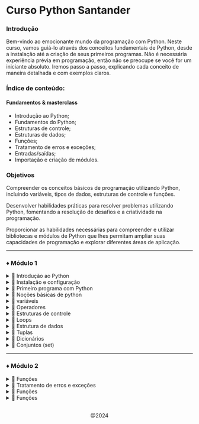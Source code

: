 # **Curso Python Santander**

### Introdução

Bem-vindo ao emocionante mundo da programação com Python. Neste curso, vamos guiá-lo através dos conceitos fundamentais de Python, desde a instalação até a criação de seus primeiros programas. Não é necessária experiência prévia em programação, então não se preocupe se você for um iniciante absoluto. Iremos passo a passo, explicando cada conceito de maneira detalhada e com exemplos claros. 

### **Índice de conteúdo**:
#### Fundamentos & masterclass
- Introdução ao Python;
- Fundamentos do Python;
- Estruturas de controle;
- Estruturas de dados;
- Funções;
- Tratamento de erros e exceções;
- Entradas/saídas;
- Importação e criação de módulos.

### **Objetivos**

Compreender os conceitos básicos de programação utilizando Python, incluindo variáveis, tipos de dados, estruturas de controle e funções.

Desenvolver habilidades práticas para resolver problemas utilizando Python, fomentando a resolução de desafios e a criatividade na programação.

Proporcionar as habilidades necessárias para compreender e utilizar bibliotecas e módulos de Python que lhes permitam ampliar suas capacidades de programação e explorar diferentes áreas de aplicação.

---

### ♦ Módulo 1
<details> 

---
<summary> 🔹 Introdução ao Python</summary> <br>
  
Python foi criado por Guido van Rossum, um programador holandês, no final dos anos 80 e início dos anos 90. 
A primeira versão do Python, a 0.9.0, foi lançada em 1991. Guido van Rossum nomeou a linguagem em homenagem 
ao grupo de comédia britânico Monty Python, do qual era um grande fã. 


Python foi projetado com o objetivo de ser uma linguagem fácil de ler e escrever, com uma sintaxe clara e 
concisa. Ao longo dos anos, evoluiu e ganhou popularidade até se tornar uma das linguagens de programação 
mais utilizadas no mundo. 

### *Caracteristicas*

**Aplicações**

Python é utilizado em uma ampla gama de aplicações e domínios, alguns exemplos são:

**Desenvolvimento Web**

Python é amplamente utilizado no desenvolvimento web backend, com frameworks populares como Django e Flask.

**Ciência de dados**

Python é a linguagem preferida para análise de dados e ciência de dados devido a bibliotecas como NumPy, Pandas e Matplotlib. 

**Inteligência Artificial e machine learning**

Python é a escolha principal para projetos de IA e machine learning, graças a bibliotecas como TensorFlow e Scikit-learn. 

**Automatização de tarefas** 
Python pode ser utilizado para automatizar tarefas repetitivas, como processamento de arquivos, web scraping e testes de software.

 
**Desenvolvimento de Jogos**
Python é utilizado no desenvolvimento de jogos simples, especialmente com bibliotecas como Pygame. 


### **Aplicações**

Python é utilizado em uma ampla gama de aplicações e domínios, alguns exemplos são:  
 
- **Desenvolvimento web**
  
  Python é amplamente utilizado no desenvolvimento web backend, com frameworks populares como Django e Flask.

- **Ciência de dados**
  
  Python é a linguagem preferida para análise de dados e ciência de dados devido a bibliotecas como NumPy, Pandas e Matplotlib. 

- **Inteligência artificial e machine learning**
  
  Python é a escolha principal para projetos de IA e machine learning, graças a bibliotecas como TensorFlow e Scikit-learn. 

- **Automatização de tarefas**
  
  Python pode ser utilizado para automatizar tarefas repetitivas, como processamento de arquivos, web scraping e testes de software.

- **Desenvolvimento de jogos**

  Python é utilizado no desenvolvimento de jogos simples, especialmente com bibliotecas como Pygame. 

</details>

<details>

---

<summary> 🔹 Instalação e configuração</summary>
  
Para começar a programar em Python, primeiro você deve baixar e instalar Python no seu computador. Siga estes passos: 

1. Vá ao site oficial do Python: https://www.python.org/downloads/Links.

2. Na seção "Download" você encontrará a última versão estável do Python. Selecione a versão adequada para o seu sistema operacional (Windows, macOS ou Linux).
3. Baixe o instalador do Python correspondente ao seu sistema operacional.
Uma vez baixado, execute o instalador. Certifique-se de marcar a opção "Add Python to PATH" durante o processo de instalação no Windows. Isso permitirá que você execute Python a partir da linha de comando.
4. Siga as instruções do instalador e espere a instalação ser concluída. 

## Configuração do ambiente de desenvolvimento

Um ambiente de desenvolvimento integrado (IDE) é uma ferramenta que facilita a escrita, execução e depuração de código. Embora você possa usar um editor de texto simples para escrever código Python, um IDE oferece recursos adicionais que melhoram a produtividade do desenvolvimento. 

Alguns IDEs populares para Python são: 

- PyCharm: é um IDE poderoso e completo desenvolvido pela JetBrains. Oferece funções avançadas, como autocompletar código, depuração, integração com sistemas de controle de versão e mais. 
  
- Visual Studio Code: é um editor de código desenvolvido pela Microsoft. Com a extensão de Python, se torna um IDE leve e versátil para o desenvolvimento de Python. 
  
- Sublime Text: é um editor de texto rápido e personalizável que suporta programação em Python através do uso de plugins. 

Outra alternativa é o uso de Jupyter Notebooks, uma aplicação web interativa que permite criar e compartilhar documentos que contêm código ao vivo, equações, visualizações e texto explicativo. É comumente usado em ciência de dados, análise e aprendizado de Python. 

Para usar Jupyter Notebook: 

Abra a linha de comando (Terminal no macOS/Linux ou Prompt de Comando no Windows). 
Execute o seguinte comando para instalar Jupyter Notebooks:
    
    pip install jupyter notebooks
    
Uma vez instalado, execute o seguinte comando para iniciar Jupyter Notebook:

    jupyter notebooks
    
Uma janela do navegador será aberta com a interface do Jupyter Notebook.
Clique em "New" e selecione "Python 3" para criar um novo caderno (notebook).

</details>

<details>

---

<summary> 🔹 Primeiro programa com Python</summary>

É uma tradição no mundo da programação começar com um programa simples chamado "Olá Mundo". Este programa simplesmente mostra a mensagem "Olá Mundo" na tela. 

- Abra seu IDE ou editor de texto preferido e crie um novo arquivo.
- Nomeie o arquivo como "ola_mundo.py". A extensão ".py" indica que é um arquivo de Python. 
- No arquivo, escreva o seguinte código:
  ~~~~ python
  print ("Olá, Mundo!")
  ~~~~
- Salve o arquivo e execute o programa. Se estiver utilizando um IDE, procure a opção "Run" ou "Execute". 
  
Você verá que a mensagem "Olá, Mundo!" é impressa na tela.


### **Conceitos básicos da sintaxe em Python**
Antes de mergulharmos em conceitos mais avançados, é importante familiarizar-se com alguns aspectos básicos da sintaxe do Python.

#### **Indentação**
No Python, a **indentação** (espaços ou tabulações no início de uma linha) é utilizada para delimitar blocos de código. Diferente de outras linguagens que utilizam chaves ou palavras-chave, o Python utiliza a indentação para determinar o escopo das declarações. Por exemplo: 
~~~python
if condition:
    # Bloco de código se a condição for verdadeira
    instrucao1
    instrucao2
else:
    # Bloco de código se a condição for falsa
    instrucao3
    instrucao4
~~~~

    ❗ É fundamental manter uma indentação consistente em todo o código para evitar erros de sintaxe.

### **Comentários**
Os comentários são linhas de texto no código que são ignoradas pelo interpretador do Python. Eles são utilizados para explicar ou documentar o código. No Python, os comentários de uma única linha começam com o símbolo 
#, enquanto os comentários de várias linhas são delimitados por três aspas """ . Por exemplo:

~~~~~ python
"# Este é um comentário de uma única linha"

"""
Este é um comentário
de várias linhas
"""
 ~~~~~

### **Sensibilidade a maiúsculas e minúsculas**
Python distingue entre maiúsculas e minúsculas. Portanto, **variável**, **Variável** e **VARIÁVEL** são consideradas variáveis diferentes.


### **Ponto e vírgula**
Diferente de outras linguagens, o Python não requer o uso de ponto e vírgula **(;)** ao final de cada instrução. No entanto, se você desejar escrever várias instruções em uma única linha, pode separá-las com um ponto e vírgula. Por exemplo:
~~~~ python
instrucao1; instrucao2; instrucao3
 ~~~~

### **Uso de parênteses**
Os parênteses são utilizados para agrupar expressões, definir funções e realizar chamadas a funções. Por exemplo:

~~~ python
resultado = (a + b) * c
~~~~


</details>




<details>

---

<summary> 🔹 Noções básicas de python </summary>



Em Python, os tipos de dados básicos são as categorias nas quais podemos classificar os valores que utilizamos em nossos programas. Compreender os diferentes tipos de dados é fundamental para trabalhar com variáveis e realizar operações em Python. Os tipos de dados básicos incluem:

### **Inteiros (int)**
Os números inteiros são aqueles que não têm parte decimal. Em Python, são representados simplesmente escrevendo o número sem aspas nem pontos decimais. Por exemplo:
~~~python
idade = 25
quantidade = 100
 ~~~

### **Flutuantes (float)**
Os números flutuantes, também conhecidos como números de ponto flutuante, são aqueles que têm uma parte decimal. Em Python, são representados utilizando um ponto para separar a parte inteira da parte decimal. Por exemplo:
~~~python
preço = 9.99
altura = 1.75
 ~~~

### **Cadeias de texto (strings)**
As cadeias de texto, ou simplesmente cadeias, são sequências de caracteres encerradas entre aspas simples ('...') ou duplas ("..."). São utilizadas para representar texto em Python. Por exemplo:
~~~python
nome = "Juan"
mensagem = '¡Hola, mundo!'
~~~
Você pode incluir caracteres especiais nas cadeias utilizando o caractere de escape \. Por exemplo, para incluir aspas dentro de uma cadeia, você pode usar \' ou \". Também pode utilizar a notação de tripla aspa ('''...''' ou """...""") para criar cadeias de várias linhas.

### **Booleanos**
Os valores booleanos representam os valores de verdade: True (verdadeiro) e False (falso). São comumente utilizados em expressões condicionais e operações lógicas. Por exemplo:
~~~python
é_maior_de_idade = True
tem_desconto = False
~~~
    ❗ Os valores booleanos em Python começam com uma letra maiúscula: True e False.


</details>




<details>

---

<summary> 🔹 variáveis </summary>



dados em nossos programas. Você pode pensar em uma variável como uma etiqueta à qual você atribui um valor específico. Em Python, não é necessário declarar o tipo de dados de uma variável com antecedência, pois o Python infere o tipo de dados automaticamente com base no valor atribuído.

### **Declaração e atribuição de variáveis**
As variáveis são contêineres que nos permitem armazenar e manipular dados em nossos programas. Para declarar e atribuir um valor a uma variável em Python, utilizamos o operador de atribuição =. O nome da variável vai à esquerda do operador, e o valor que você deseja atribuir vai à direita. Por exemplo:
~~~python
nome = "Juan"
idade = 25
altura = 1.75
é estudante = True
~~~~
No exemplo, declaramos e atribuímos valores às variáveis nome, idade, altura e é_estudante. O Python infere automaticamente o tipo de dados de cada variável com base no valor atribuído.

Você também pode atribuir o mesmo valor a várias variáveis em uma única linha usando o operador de atribuição múltipla:

    a = b = c = 10
Neste caso, as variáveis a, b e c terão o valor 10.

### **Regras para nomear variáveis**
Ao nomear variáveis em Python, é importante seguir algumas regras para manter um código legível e evitar erros:

Os nomes das variáveis só podem conter letras (a-z, A-Z), números (0-9) e sublinhados (_). Não podem começar com um número.

O Python diferencia maiúsculas de minúsculas, então nome e Nome são variáveis diferentes.

Não se pode usar palavras-chave reservadas do Python como nomes de variáveis (por exemplo, if, else, for, while, etc.).

Recomenda-se usar nomes descritivos para as variáveis, que indiquem claramente seu propósito: nome, idade, total_vendas, etc.

Seguindo essas regras, alguns exemplos de nomes de variáveis válidos são:

    idade
    nome_completo
    total_vendas
    _contador
E alguns exemplos de nomes de variáveis inválidos são:

    1idade   # Começa com um número
    nome-completo   # Usa um hífen em vez de um sublinhado
    if   # Palavra-chave reservada do Python
    

</details>



<details>

---

<summary> 🔹 Operadores </summary>



em variáveis e valores. Python fornece diferentes tipos de operadores para realizar operações aritméticas, comparações e operações lógicas.

### **Aritméticos**
Os operadores aritméticos são utilizados para realizar operações matemáticas básicas. Os principais operadores aritméticos em Python são:
~~~python
Soma (+): soma dois valores.

Subtração (-): subtrai o segundo valor do primeiro.

Multiplicação (*): multiplica dois valores.

Divisão (/): divide o primeiro valor pelo segundo e devolve um resultado de tipo flutuante.

Divisão inteira (//): divide o primeiro valor pelo segundo e devolve um resultado de tipo inteiro (a parte decimal é descartada).

Módulo (%): devolve o resto da divisão entre o primeiro valor e o segundo.

Exponenciação (**): eleva o primeiro valor à potência do segundo.
~~~~
Exemplos:
~~~python
a = 10
b = 3

soma = a + b   # 13
subtracao = a - b    # 7
multiplicacao = a * b    # 30
divisao = a / b   # 3.333333333
divisao_inteira = a // b   # 3
modulo = a % b   # 1
exponenciacao = a ** b   # 1000
~~~ 

### **De comparação**
Os operadores de comparação são utilizados para comparar dois valores e devolvem um valor booleano (True ou False) segundo o resultado da comparação. Os operadores de comparação em Python são:
~~~python
Igual a (==): devolve True se ambos os valores são iguais.

Diferente de (!=): devolve True se os valores são diferentes.

Maior que (>): devolve True se o primeiro valor é maior que o segundo.

Menor que (<): devolve True se o primeiro valor é menor que o segundo.

Maior ou igual que (>=): devolve True se o primeiro valor é maior ou igual que o segundo.

Menor ou igual que (<=): devolve True se o primeiro valor é menor ou igual que o segundo.
~~~
Exemplos:
~~~python
a = 10
b = 3


igual = a == b   # False
diferente = a != b   # True
maior que = a > b   # True
menor que = a < b   # False
maior ou igual = a >= b   # True
menor ou igual = a <= b   # False
~~~

### **Lógicos**
Os operadores lógicos são utilizados para combinar expressões condicionais e avaliar múltiplas condições. Os operadores lógicos em Python são:
~~~python
AND (and): devolve True se ambas as condições são verdadeiras.

OR (or): devolve True se ao menos uma das condições é verdadeira.

NOT (not): inverte o valor de uma condição, devolve True se a condição é falsa e False se a condição é verdadeira.
~~~
Exemplo:
~~~python
a = 10
b = 3

resultado_and = (a > 5) and (b < 5)   # True

resultado_or = (a > 15) or (b < 5)   # True

resultado_not = not (a > 5)   # False
~~~
Você pode utilizar esses operadores para realizar cálculos, tomar decisões baseadas em comparações e combinar condições lógicas em seus programas.

    ❗ Python segue as regras de precedência de operadores, onde certos operadores têm prioridade sobre outros. Em geral, a precedência segue a ordem: parênteses, exponenciação, multiplicação/divisão, soma/subtração, operadores de comparação e operadores lógicos. 

</details>




<details>

---

<summary> 🔹 Estruturas de controle </summary>


As 
tomar decisões e repetir blocos de código segundo certas condições.

### **Estruturas condicionais**
As estruturas condicionais nos permitem executar diferentes blocos de código segundo se cumpra ou não uma determinada condição. Em Python, as estruturas condicionais mais utilizadas são **if**, **if-else** e **if-elif-else**.

### **IF**
A estrutura if é utilizada para executar um bloco de código se uma condição for verdadeira. A sintaxe básica é a seguinte:
~~~python
if condicao:
   # Bloco de código a executar se a condição for verdadeira
   instruções
~~~
Exemplo:
~~~python
idade = 18

if idade >= 18:
   print ("Você é maior de idade.")
~~~
    Neste exemplo, se a variável idade for maior ou igual a 18, será executado o bloco de código dentro do if e será impressa a mensagem "Você é maior de idade."

### **IF-ELSE**
A estrutura if-else nos permite especificar um bloco de código alternativo que será executado se a condição do if for falsa. A sintaxe básica é a seguinte:
~~~python
idade = 15

if idade >= 18:
   print ("Você é maior de idade.")

else:
   print ("Você é menor de idade.")
~~~
    Neste exemplo, se a variável idade for maior ou igual a 18, será executado o bloco de código dentro do if e será impressa a mensagem "Você é maior de idade." Caso contrário, será executado o bloco de código dentro do else e será impressa a mensagem "Você é menor de idade."

### **IF-ELIF-ELSE**
A estrutura if-elif-else nos permite especificar múltiplas condições e blocos de código alternativos. A sintaxe básica é a seguinte:
~~~python
if condicao1:

   # Bloco de código a executar se a condicao1 for verdadeira
   instruções

elif condicao2:

   # Bloco de código a executar se a condicao2 for verdadeira
   instruções

else:

   # Bloco de código a executar se nenhuma condição anterior for verdadeira
   instruções
~~~
Exemplo:
~~~python
nota = 85

if nota >= 90:
   print ("Excelente")

elif nota >= 80:
   print ("Muito bom")

elif nota >= 70:
   print ("Bom")

else:
   print ("Precisa melhorar")
~~~
    Neste exemplo, são avaliadas múltiplas condições em ordem. Se a variável nota for maior ou igual a 90, será impresso "Excelente". Se não se cumprir a primeira condição, mas nota for maior ou igual a 80, será impresso "Muito bom". Se não se cumprirem as condições anteriores, mas nota for maior ou igual a 70, será impresso "Bom". Se nenhuma das condições anteriores for verdadeira, será executado o bloco else e será impresso "Precisa melhorar".

</details>




<details>

---

<summary> 🔹 Loops</summary>



Python, os loops mais comuns são for e while.

#### **For**
O loop for é utilizado para iterar sobre uma sequência (como uma lista, uma tupla ou uma string) ou qualquer objeto iterável. A sintaxe básica é a seguinte:

for variável in sequência:

    # Bloco de código a repetir
    instruções
Exemplo:
~~~ python
frutas = ["maçã", "banana", "laranja"]

for fruta in frutas:
    print(fruta)
~~~~
    Neste exemplo, o loop for itera sobre a lista frutas. Em cada iteração, a variável fruta assume o valor de um elemento da lista, e o bloco de código dentro do loop é executado. Neste caso, cada fruta é impressa em uma linha separada.

#### **While**
O loop while é utilizado para repetir um bloco de código enquanto uma condição for verdadeira. A sintaxe básica é a seguinte:

    while condição:

    # Bloco de código a repetir
    instruções
Exemplo:
~~~~ python
contador = 0

while contador < 5:

    print(contador)
    contador += 1
~~~~
    Neste exemplo, o loop while é executado enquanto a variável contador for menor que 5. Em cada iteração, o valor de contador é impresso e depois incrementado em 1 pela instrução contador += 1. O loop será interrompido quando contador atingir o valor de 5.

É importante ter cuidado ao usar o loop while, pois, se a condição nunca se tornar falsa, o loop será executado indefinidamente, o que é conhecido como um loop infinito.

**Controle de loops**

Python fornece algumas instruções especiais para controlar o fluxo de execução dentro dos loops:

Break
A instrução break é utilizada para sair prematuramente de um loop, independentemente da condição. Quando um break é encontrado, o loop é interrompido e o fluxo de execução continua com a próxima instrução fora do loop.
~~~~ python
contador = 0

while True:

    print(contador)
    contador += 1

    if contador == 5:
        break
~~~~

    Neste exemplo, o loop while é executado indefinidamente devido à condição True. No entanto, dentro do loop é utilizada uma estrutura condicional if para verificar se contador é igual a 5. Quando essa condição é satisfeita, a instrução break é executada, fazendo com que o loop seja interrompido e o fluxo de execução continue com a próxima instrução fora do loop.

#### **Continue**

A instrução continue é utilizada para pular o restante do bloco de código dentro de um loop e passar para a próxima iteração.

Exemplo:
~~~~ python
for i in range(10):

    if i % 2 == 0:
        continue
    print(i)

~~~~

    Neste exemplo, o loop for itera sobre os números de 0 a 9 utilizando a função range(). Dentro do loop, verifica-se se o número é divisível por 2 utilizando o operador de módulo %. Se o número for divisível por 2 (ou seja, se for par), a instrução continue é executada, fazendo com que o restante do bloco de código seja pulado e passando para a próxima iteração do loop. Como resultado, apenas os números ímpares serão impressos.


#### **Pass**
A instrução pass é uma operação nula que não faz nada. É utilizada como um marcador de posição quando uma instrução é sintaticamente necessária, mas nenhuma ação é desejada.

Exemplo:
~~~~ python
for i in range(5):
    pass
~~~~
    Neste exemplo, o loop for itera sobre os números de 0 a 4, mas nenhuma ação é realizada dentro do loop devido à instrução pass. Isso pode ser útil quando se está desenvolvendo um programa e se deseja reservar um bloco de código para implementá-lo mais tarde.

 ### Conclusão
As estruturas de controle são ferramentas poderosas que nos permitem controlar o fluxo de execução de nossos programas. Com as estruturas condicionais (if, if-else, if-elif-else) podemos tomar decisões baseadas em condições, enquanto que com os loops (for, while) podemos repetir blocos de código várias vezes. Além disso, as instruções break, continue e pass nos fornecem um controle adicional sobre o comportamento dos loops.


</details>




<details>

---

<summary> 🔹 Estrutura de dados</summary>



maneira eficiente em nossos programas. Python fornece várias estruturas de dados integradas, como listas, tuplas, dicionários e conjuntos, cada uma com suas próprias características e usos.

#### **Listas**
Uma lista é uma estrutura de dados mutável e ordenada que permite armazenar uma coleção de elementos. Os elementos de uma lista podem ser de diferentes tipos de dados e são encerrados entre colchetes [], separados por vírgulas.

 
##### **Criação e acesso**
Para criar uma lista, simplesmente encerre os elementos entre colchetes:
~~~~ python
    frutas = ["maçã", "banana", "laranja"]
~~~~ 

Para acessar os elementos de uma lista, utilize o índice do elemento entre colchetes. Os índices começam a **partir de 0**.

~~~~ python
print(frutas[0])  # Imprime "maçã"
print(frutas[1])  # Imprime "banana"
print(frutas[2])  # Imprime "laranja"
~~~~

Você também pode acessar os elementos a partir do final da lista utilizando índices negativos. O índice -1 representa o último elemento, -2 representa o penúltimo, e assim por diante.

~~~~ python
print(frutas[-1])  # Imprime "laranja"
print(frutas[-2])  # Imprime "banana"
print(frutas[-3])  # Imprime "maçã"
~~~~

#### **Métodos de listas**
As listas em Python têm vários métodos incorporados que nos permitem manipular e modificar os elementos da lista. Alguns métodos comuns são:

- append(elemento): adiciona um elemento ao final da lista.
- insert(indice, elemento): insere um elemento em uma posição específica da lista.
- remove(elemento): remove a primeira ocorrência de um elemento na lista.
- pop(indice): remove e retorna o elemento em uma posição específica da lista.
- sort(): ordena os elementos da lista em ordem ascendente.
- reverse(): inverte a ordem dos elementos na lista.
  
Exemplo:
~~~~ python
frutas = ["maçã", "banana", "laranja"]

frutas.append("pera")
print(frutas)  # Imprime ["maçã", "banana", "laranja", "pera"]

frutas.insert(1, "uva")
print(frutas)  # Imprime ["maçã", "uva", "banana", "laranja", "pera"]

frutas.remove("banana")
print(frutas)  # Imprime ["maçã", "uva", "laranja", "pera"]

fruta_removida = frutas.pop(2)
print(frutas)  # Imprime ["maçã", "uva", "pera"]
print(fruta_removida)  # Imprime "laranja"

frutas.sort()
print(frutas)  # Imprime ["maçã", "pera", "uva"]

frutas.reverse()
print(frutas)  # Imprime ["uva", "pera", "maçã"]
~~~~

#### **Listas de compreensão**
As listas de compreensão são uma forma concisa de criar novas listas baseadas em uma sequência existente. Permitem filtrar e transformar os elementos de uma lista em uma única linha de código.
~~~~ python
    nova_lista = [expressão for elemento in sequência if condição]
~~~~ 
Exemplo:
~~~~ python
    números = [1, 2, 3, 4, 5]
    quadrados = [x ** 2 for x in números if x % 2 == 0]
    print(quadrados)  # Imprime [4, 16]
~~~~
    Neste exemplo, é criada uma nova lista chamada quadrados, que contém os quadrados dos números pares da lista números. A expressão x ** 2 eleva cada elemento ao quadrado, e a condição if x % 2 == 0 filtra apenas os números pares.

</details>

<details>

---

<summary> 🔹 Tuplas</summary>



armazenar uma coleção de elementos. Os elementos de uma tupla são encerrados entre parênteses (), separados por vírgulas.
 
#### **Criação e acesso**
Para criar uma tupla, encerre os elementos entre parênteses:

~~~~ python
    ponto = (3, 4)
~~~~ 

Para acessar os elementos de uma tupla, utilize o índice do elemento entre colchetes, similar às listas:

~~~python
print(ponto[0])  # Imprime 3

print(ponto[1])  # Imprime 4
~~~

Ao contrário das listas, as tuplas são imutáveis, o que significa que não podem ser modificadas uma vez criadas. Não se pode adicionar, eliminar ou alterar elementos em uma tupla existente.

As tuplas são úteis quando você precisa armazenar uma coleção de elementos que não devem ser modificados, como coordenadas ou dados de configuração.

#### **Métodos de tuplas**
Embora as tuplas sejam imutáveis, Python fornece vários métodos úteis para trabalhar com elas:

- count(elemento): devolve o número de vezes que um elemento aparece na tupla. 
  
- index(elemento): devolve o índice da primeira aparição de um elemento na tupla. Opcionalmente, pode-se especificar o início e fim da busca. 
  
- len(tupla): embora não seja um método de tupla propriamente dito, esta função incorporada devolve o comprimento da tupla.

~~~~ python
minha_tupla = (1, 2, 3, 2, 4, 2)

print (minha_tupla.index(2))   # Saída: 1

print (minha_tupla.index(2, 2))   #Saída: 3

print (minha_tupla.index(2, 2, 4))   #Saída: 3
~~~~


</details>

<details>

---

<summary> 🔹 Dicionários </summary>

Um dicionário é uma estrutura de dados mutável e não ordenada que permite armazenar pares de chave-valor. Cada elemento em um dicionário consiste em uma chave única e seu valor correspondente. Os dicionários são delimitados por chaves {}, e os pares chave-valor são separados por vírgulas.

#### **Criação e acesso**
Para criar um dicionário, utilize chaves e separe as chaves e valores com dois pontos.

~~~ python
    pessoa = {"nome": "João", "idade": 25, "cidade": "Madri"}
~~~
Para acessar os valores de um dicionário, utilize a chave correspondente entre colchetes:

~~~python
print(pessoa["nome"])  # Imprime "João"
print(pessoa["idade"])    # Imprime 25
print(pessoa["cidade"])  # Imprime "Madri"
~~~

Você também pode utilizar o método **get()** para obter o valor de uma chave. Se a chave não existir, retorna um valor padrão (por padrão, None).

#### **Métodos de dicionários**
Os dicionários em Python têm vários métodos incorporados para manipular e acessar os elementos. Alguns métodos comuns são:

- keys(): retorna uma visualização de todas as chaves do dicionário.
  
- values(): retorna uma visualização de todos os valores do dicionário.
  
- items(): retorna uma visualização de todos os pares chave-valor do dicionário.
  
- update(outro_dicionario): atualiza o dicionário com os pares chave-valor de outro dicionário.
  
Exemplo:

~~~python
pessoa = {"nome": "João", "idade": 25, "cidade": "Madri"}

print(pessoa.keys())    # Imprime dict_keys(["nome", "idade", "cidade"])
print(pessoa.values())  # Imprime dict_values(["João", 25, "Madri"])
print(pessoa.items())   # Imprime dict_items([("nome", "João"), ("idade", 25), ("cidade", "Madri")])

pessoa.update({"profissao": "Engenheiro"})
print(pessoa)  # Imprime {"nome": "João", "idade": 25, "cidade": "Madri", "profissao": "Engenheiro"}
~~~

</details>

<details>

---

<summary> 🔹 Conjuntos (set) </summary>

Um conjunto é uma estrutura de dados mutável e não ordenada que permite armazenar uma coleção de elementos únicos. Os conjuntos são delimitados por chaves {} ou são criados utilizando a função set().

### **Criação e operações básicas**

Para criar um conjunto, utilize chaves ou a função set():
~~~~ python 
frutas = {"maçã", "banana", "laranja"}
numeros = set([1, 2, 3, 4, 5])
~~~~

Os conjuntos suportam operações matemáticas de conjuntos, como a união (|), a interseção (&), a diferença (-) e a diferença simétrica (^).

~~~~ python
conjunto1 = {1, 2, 3}
conjunto2 = {3, 4, 5} 

uniao = conjunto1 | conjunto2

print(uniao)  # Imprime {1, 2, 3, 4, 5}

intersecao = conjunto1 & conjunto2
print(intersecao)  # Imprime {3}

diferenca = conjunto1 - conjunto2
print(diferenca)  # Imprime {1, 2}

diferenca_simetrica = conjunto1 ^ conjunto2
print(diferenca_simetrica)  # Imprime {1, 2, 4, 5}
~~~~

### **Métodos de conjuntos**
Os conjuntos em Python têm vários métodos incorporados para manipular e acessar os elementos. Alguns métodos comuns são:

- add(elemento): adiciona um elemento ao conjunto.
  
- remove(elemento): remove um elemento do conjunto. Se o elemento não existir, gera um erro.
  
- discard(elemento): remove um elemento do conjunto se estiver presente. Se o elemento não existir, não faz nada.
  
- clear(): remove todos os elementos do conjunto.

Exemplo:

~~~~ python
frutas = {"maçã", "banana", "laranja"}

frutas.add("pera")
print(frutas)  # Imprime {"maçã", "banana", "laranja", "pera"}

frutas.remove("banana")
print(frutas)  # Imprime {"maçã", "laranja", "pera"}

frutas.discard("uva")
print(frutas)  # Imprime {"maçã", "laranja", "pera"}

frutas.clear()
print(frutas)  # Imprime set()
~~~~ 

As estruturas de dados em Python nos oferecem grande flexibilidade e potência para armazenar e manipular dados em nossos programas. As listas são úteis para coleções ordenadas e mutáveis, as tuplas para coleções ordenadas e imutáveis, os dicionários para armazenar pares de chave valor e os conjuntos para coleções não ordenadas de elementos únicos.

</details>

---
### ♦ Módulo 2

<details>

--- 

<summary> 🔹 Funções </summary>

As funções são blocos de código reutilizáveis que nos permitem encapsular tarefas específicas e executá-las quando necessário. As funções nos ajudam a organizar nosso código, evitar a repetição e fazer com que nossos programas sejam mais modulares e fáceis de manter.
 
### **Definição e chamada de funções**
Para definir uma função em Python, utilizamos a palavra-chave def seguida do nome da função e parênteses. Opcionalmente, podemos especificar parâmetros dentro dos parênteses. O bloco de código da função é indentado após os dois pontos.

Para chamar uma função, simplesmente escrevemos o nome da função seguido de parênteses:

~~~~ python
def saudacao():
    print("Olá, mundo!")

saudacao()  # Imprime "Olá, mundo!"
~~~~ 

### **Parâmetros e argumentos**

As funções podem aceitar parâmetros, que são valores que são passados para a função quando ela é chamada. Os parâmetros são especificados dentro dos parênteses na definição da função.

~~~~ python
def saudacao(nome):
    print(f"Olá, {nome}!")
Ao chamar a função, fornecemos os argumentos correspondentes aos parâmetros:

saudacao("João")  # Imprime "Olá, João!"
saudacao("Maria")  # Imprime "Olá, Maria!"
~~~~ 

### **Valores de retorno**
As funções podem retornar valores usando a palavra-chave return. O valor de retorno pode ser usado pelo código que chama a função.

~~~~ python
def soma(a, b):
    return a + b

resultado = soma(3, 4)
print(resultado)  # Imprime 7
~~~~  

### **Funções anônimas (lambda)**

Python permite criar funções anônimas ou funções lambda, que são funções sem nome definidas em uma única linha. São comumente usadas para funções pequenas e concisas.

~~~~ python
quadrado = lambda x: x ** 2
print(quadrado(5))  # Imprime 25
~~~~ 

### **Escopo das variáveis (local vs. global)**

As variáveis definidas dentro de uma função têm um escopo local, o que significa que só são acessíveis dentro da função. Por outro lado, as variáveis definidas fora de qualquer função têm um escopo global e podem ser acessadas de qualquer parte do programa.

~~~~ python
def funcao():
    variavel_local = 10
    print(variavel_local)  # Acessível dentro da função

variavel_global = 20

def funcao2():
    print(variavel_global)  # Acessível de qualquer lugar

funcao()  # Imprime 10
funcao2()  # Imprime 20
print(variavel_global)  # Imprime 20
print(variavel_local)  # Gera um erro, a variável não está definida neste escopo.
~~~~ 

### **Funções definidas pelo usuário**
 
- ### **Documentação de funções (docstrings)**

É uma boa prática documentar nossas funções utilizando docstrings. Os docstrings são cadeias de texto que descrevem o propósito, os parâmetros e o valor de retorno de uma função. São colocados imediatamente após a definição da função e são encerrados entre aspas duplas triplas.

~~~~ python
def area_retangulo(base, altura):
    """
    Calcula a área de um retângulo.

    Args:
        base (float): A base do retângulo.
        altura (float): A altura do retângulo.


    Returns:
        float: A área do retângulo.
    """
    return base * altura
~~~~ 

- ### **Funções com número variável de argumentos**

Python permite definir funções que aceitem um número variável de argumentos. Isso é feito utilizando o operador * antes do nome do parâmetro.

~~~~ python
def soma_variavel(*numeros):
    total = 0
    for numero in numeros:
        total += numero
    return total

print(soma_variavel(1, 2, 3))  # Imprime 6
print(soma_variavel(4, 5, 6, 7))  # Imprime 22
~~~~ 

As funções são uma ferramenta fundamental na programação e nos permitem estruturar e modularizar nosso código. Com a capacidade de definir funções personalizadas, podemos encapsular tarefas específicas e reutilizá-las em diferentes partes do nosso programa.

Além das funções definidas pelo usuário, Python também fornece uma ampla gama de funções incorporadas que podemos utilizar diretamente, como **print(), len(), range()**, entre outras.

</details>

<details>
<summary> 🔹 Tratamento de erros e exceções </summary>

</details>

<details>
<summary> 🔹 Funções </summary>

</details>

<details>
<summary> 🔹 Funções </summary>

</details>


<br>

<p style: align="center">
@2024
</p>
